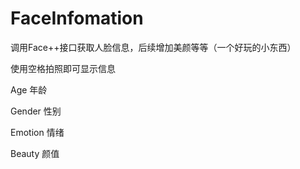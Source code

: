 # FaceInfomation
调用Face++接口获取人脸信息，后续增加美颜等等（一个好玩的小东西）

使用空格拍照即可显示信息

Age 年龄

Gender 性别

Emotion 情绪

Beauty 颜值